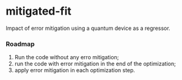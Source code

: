 # mitigated-fit

Impact of error mitigation using a quantum device as a regressor.

### Roadmap

1. Run the code without any erro mitigation;
2. run the code with error mitigation in the end of the optimization;
3. apply error mitigation in each optimization step.

    